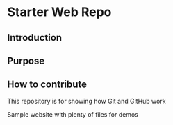 # Starter Web Repo

## Introduction

## Purpose

## How to contribute
This repository is for showing how Git and GitHub work

Sample website with plenty of files for demos
